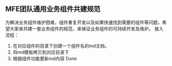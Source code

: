 ## MFE团队通用业务组件共建规范
为解决业务组件维护困难，组件重复开发以及如果快速找到需要的组件等问题，希望大家来共建一套业务组件的规范，来保证业务组件的可持续开发及维护。
接入流程：
1. 在对应组件的目录下创建一个组件名的md文档，
2. 将md模板拷贝到对应目录下
3. 根据组件功能更新md内容
Done